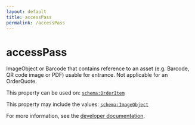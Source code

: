```yaml
---
layout: default
title: accessPass
permalink: /accessPass
---
```


# accessPass
ImageObject or Barcode that contains reference to an asset (e.g. Barcode, QR code image or PDF) usable for entrance. Not applicable for an OrderQuote.

This property can be used on: [`schema:OrderItem`](https://schema.org/OrderItem)

This property may include the values: [`schema:ImageObject`](https://schema.org/ImageObject)

For more information, see the [developer documentation](https://developer.openactive.io/data-model/types/).